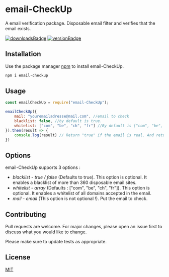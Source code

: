 # email-CheckUp

A email verification package. Disposable email filter and verifies that the email exists.

[![downloadsBadge](https://img.shields.io/npm/dt/email-checkup?style=for-the-badge)](https://npmjs.com/email-checkup)
[![versionBadge](https://img.shields.io/npm/v/email-checkup?style=for-the-badge)](https://npmjs.com/email-checkup)

## Installation

Use the package manager [npm](https://www.npmjs.com/) to install email-CheckUp.

```bash
npm i email-checkup
```

## Usage

```javascript
const emailCheckUp = require("email-CheckUp");

emailCheckUp({
    mail: "youremailadresse@mail.com", //email to check
    blacklist: false, //by default is true.
    whitelist: ["com", "be", "ch", "fr"] //By default is ["com", "be", "ch", "fr"]
}).then(result => {
    console.log(result) // Return "true" if the email is real. And return "false" if the email is not real Warning, the package does not check if the email exists (for now)!
})
```

## Options

email-CheckUp supports 3 options :

* *blacklist* - _true / false_ (Defaults to true). This option is optional. It enables a blacklist of more than 360 disposable email sites.
* *whitelist* - _array_ (Defaults : ["com", "be", "ch", "fr"]). This option is optional. It enables a whitelist of all domains accepted in the email.
* *mail* - _email_ (This option is not optional !). Put the email to check.

## Contributing
Pull requests are welcome. For major changes, please open an issue first to discuss what you would like to change.

Please make sure to update tests as appropriate.

## License
[MIT](https://choosealicense.com/licenses/mit/)